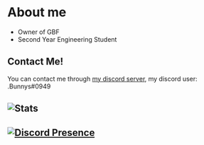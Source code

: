 # About me

- Owner of GBF 
- Second Year Engineering Student

## Contact Me!

You can contact me through [my discord server](https://discord.gg/yrM7fhgNBW), my discord user: .Bunnys#0949

![Stats](https://github-readme-stats.vercel.app/api?username=eng-bunnys&show_icons=true&theme=transparent&bg_color=00000000)
-------------------------------------------------
[![Discord Presence](https://lanyard.cnrad.dev/api/333644367539470337)](https://discord.com/users/333644367539470337)
-------------------------------------------------
